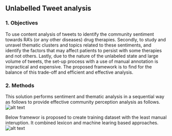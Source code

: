 ## Unlabelled Tweet analysis 


### 1. Objectives
To use content analysis of tweets to identify the community sentiment towards RA’s (or any other diseases) drug therapies. Secondly, to study and unravel thematic clusters and topics related to these sentiments, and identify the factors that may affect patients to persist with some therapies and not others. Lastly, due to the nature of the unlabeled state and large volume of tweets, the set-up process with a use of manual annotation is impractical and expensive. The proposed framework is to find for the balance of this trade-off and efficient and effective analysis. 
 
### 2. Methods

This solution performs sentiment and thematic analysis in a sequential way as follows to provide effective community perception analysis as follows. 
![alt text](https://github.com/wee3434/unlabelled-twitter-analysis/blob/master/Image/proposedFramework.png)
 
 Below framewor is proposed to create training dataset with the least manual interuption. It combined lexicon and machine learing based approaches. 
 ![alt text](https://github.com/wee3434/unlabelled-twitter-analysis/blob/master/Image/sentimentAnalysis.png)
